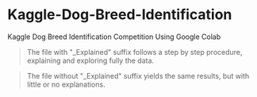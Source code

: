# Kaggle-Dog-Breed-Identification
Kaggle Dog Breed Identification Competition Using Google Colab
> The file with "_Explained" suffix follows a step by step procedure, explaining and exploring fully the data.

> The file without "_Explained" suffix yields the same results, but with little or no explanations.
